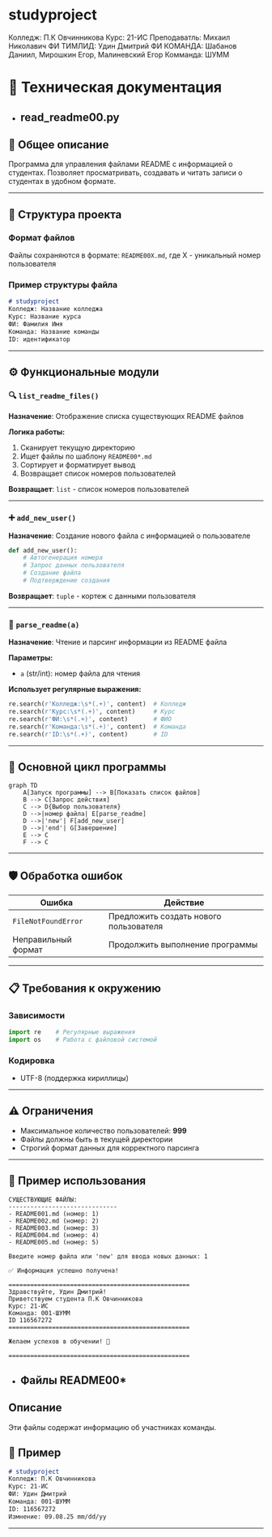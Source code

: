 # studyproject
Колледж: П.К Овчинникова
Курc: 21-ИС
Преподаватль: Михаил Николавич
ФИ ТИМЛИД: Удин Дмитрий
ФИ КОМАНДА: Шабанов Даниил, Мирошкин Егор, Малиневский Егор
Комманда: ШУММ



# 📖 Техническая документация

- ## read_readme00.py

## 🎯 Общее описание

Программа для управления файлами README с информацией о студентах. Позволяет просматривать, создавать и читать записи о студентах в удобном формате.

---

## 📁 Структура проекта

### Формат файлов
Файлы сохраняются в формате: `README00X.md`, где X - уникальный номер пользователя

### Пример структуры файла
```markdown
# studyproject
Колледж: Название колледжа
Курс: Название курса
ФИ: Фамилия Имя
Команда: Название команды
ID: идентификатор
```

---

## ⚙️ Функциональные модули

### 🔍 `list_readme_files()`
**Назначение**: Отображение списка существующих README файлов

**Логика работы:**
1. Сканирует текущую директорию
2. Ищет файлы по шаблону `README00*.md`
3. Сортирует и форматирует вывод
4. Возвращает список номеров пользователей

**Возвращает**: `list` - список номеров пользователей

---

### ➕ `add_new_user()`
**Назначение**: Создание нового файла с информацией о пользователе

```python
def add_new_user():
    # Автогенерация номера
    # Запрос данных пользователя
    # Создание файла
    # Подтверждение создания
```

**Возвращает**: `tuple` - кортеж с данными пользователя

---

### 📖 `parse_readme(a)`
**Назначение**: Чтение и парсинг информации из README файла

**Параметры:**
- `a` (str/int): номер файла для чтения

**Использует регулярные выражения:**
```python
re.search(r'Колледж:\s*(.+)', content)  # Колледж
re.search(r'Курс:\s*(.+)', content)     # Курс
re.search(r'ФИ:\s*(.+)', content)       # ФИО
re.search(r'Команда:\s*(.+)', content)  # Команда
re.search(r'ID:\s*(.+)', content)       # ID
```

---

## 🔄 Основной цикл программы

```mermaid
graph TD
    A[Запуск программы] --> B[Показать список файлов]
    B --> C[Запрос действия]
    C --> D{Выбор пользователя}
    D -->|номер файла| E[parse_readme]
    D -->|'new'| F[add_new_user]
    D -->|'end'| G[Завершение]
    E --> C
    F --> C
```

---

## 🛡️ Обработка ошибок

| Ошибка | Действие |
|--------|----------|
| `FileNotFoundError` | Предложить создать нового пользователя |
| Неправильный формат | Продолжить выполнение программы |

---

## 📋 Требования к окружению

### Зависимости
```python
import re    # Регулярные выражения
import os    # Работа с файловой системой
```

### Кодировка
- UTF-8 (поддержка кириллицы)

---

## ⚠️ Ограничения

- Максимальное количество пользователей: **999**
- Файлы должны быть в текущей директории
- Строгий формат данных для корректного парсинга

---

## 🚀 Пример использования

```
СУЩЕСТВУЮЩИЕ ФАЙЛЫ:
------------------------------
- README001.md (номер: 1)
- README002.md (номер: 2)
- README003.md (номер: 3)
- README004.md (номер: 4)
- README005.md (номер: 5)

Введите номер файла или 'new' для ввода новых данных: 1

✅ Информация успешно получена!

==================================================
Здравствуйте, Удин Дмитрий!
Приветствуем студента П.К Овчинникова
Курс: 21-ИС
Команда: 001-ШУММ
ID 116567272
==================================================

Желаем успехов в обучении! 🚀

==================================================
```


- ## Файлы README00*

## Описание

Эти файлы содержат информацию об участниках команды.

## 🚀 Пример 

```markdown
# studyproject
Колледж: П.К Овчинникова
Курс: 21-ИС
ФИ: Удин Дмитрий
Команда: 001-ШУММ 
ID: 116567272
Измнение: 09.08.25 mm/dd/yy
```

-----------------------------------------------------------

